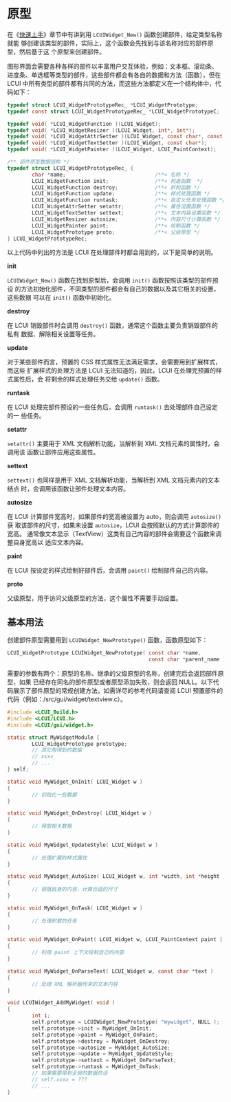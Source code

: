 # 原型

在《[快速上手](https://github.com/lc-ui/lcui-guide/tree/ee3696d3ef53c0761c2fac4155b137e7ed4d00e1/zh-cn/gui_widgets/getting_started/README.md)》章节中有讲到用 `LCUIWidget_New()` 函数创建部件，给定类型名称就能 够创建该类型的部件，实际上，这个函数会先找到与该名称对应的部件原型，然后基于这 个原型来创建部件。

图形界面会需要各种各样的部件以丰富用户交互体验，例如：文本框、滚动条、 进度条、单选框等类型的部件，这些部件都会有各自的数据和方法（函数），但在 LCUI 中所有类型的部件都有共同的方法，而这些方法都定义在一个结构体中，代码如下：

```c
typedef struct LCUI_WidgetPrototypeRec_ *LCUI_WidgetPrototype;
typedef const struct LCUI_WidgetPrototypeRec_ *LCUI_WidgetPrototypeC;

typedef void( *LCUI_WidgetFunction )(LCUI_Widget);
typedef void( *LCUI_WidgetResizer )(LCUI_Widget, int*, int*);
typedef void( *LCUI_WidgetAttrSetter )(LCUI_Widget, const char*, const char*);
typedef void( *LCUI_WidgetTextSetter )(LCUI_Widget, const char*);
typedef void( *LCUI_WidgetPainter )(LCUI_Widget, LCUI_PaintContext);

/** 部件原型数据结构 */
typedef struct LCUI_WidgetPrototypeRec_ {
        char *name;                             /**< 名称 */
        LCUI_WidgetFunction init;               /**< 构造函数  */
        LCUI_WidgetFunction destroy;            /**< 析构函数 */
        LCUI_WidgetFunction update;             /**< 样式处理函数 */
        LCUI_WidgetFunction runtask;            /**< 自定义任务处理函数 */
        LCUI_WidgetAttrSetter setattr;          /**< 属性设置函数 */
        LCUI_WidgetTextSetter settext;          /**< 文本内容设置函数 */
        LCUI_WidgetResizer autosize;            /**< 内容尺寸计算函数 */
        LCUI_WidgetPainter paint;               /**< 绘制函数 */
        LCUI_WidgetPrototype proto;             /**< 父级原型 */
} LCUI_WidgetPrototypeRec;
```

以上代码中列出的方法是 LCUI 在处理部件时都会用到的，以下是简单的说明。

 **init** 

`LCUIWidget_New()` 函数在找到原型后，会调用 `init()` 函数按照该类型的部件预设 的方法初始化部件，不同类型的部件都会有自己的数据以及其它相关的设置，这些数据 可以在 `init()` 函数中初始化。

 **destroy** 

在 LCUI 销毁部件时会调用 `destroy()` 函数，通常这个函数主要负责销毁部件的私有 数据、解除相关设置等任务。

 **update** 

对于某些部件而言，预置的 CSS 样式属性无法满足需求，会需要用到扩展样式，而这些 扩展样式的处理方法是 LCUI 无法知道的，因此，LCUI 在处理完预置的样式属性后，会 将剩余的样式处理任务交给 `update()` 函数。

 **runtask** 

在 LCUI 处理完部件预设的一些任务后，会调用 `runtask()` 去处理部件自己设定的一 些任务。

 **setattr** 

`setattr()` 主要用于 XML 文档解析功能，当解析到 XML 文档元素的属性时，会调用该 函数让部件应用这些属性。

 **settext** 

`settext()` 也同样是用于 XML 文档解析功能，当解析到 XML 文档元素内的文本结点 时，会调用该函数让部件处理文本内容。

 **autosize** 

在 LCUI 计算部件宽高时，如果部件的宽高被设置为 auto，则会调用 `autosize()` 获 取该部件的尺寸，如果未设置 `autosize`，LCUI 会按照默认的方式计算部件的宽高。 通常像文本显示（TextView）这类有自己内容的部件会需要这个函数来调整自身宽高以 适应文本内容。

 **paint** 

在 LCUI 按设定的样式绘制好部件后，会调用 `paint()` 绘制部件自己的内容。

 **proto** 

父级原型，用于访问父级原型的方法，这个属性不需要手动设置。

## 基本用法

创建部件原型需要用到 `LCUIWidget_NewPrototype()` 函数，函数原型如下：

```c
LCUI_WidgetPrototype LCUIWidget_NewPrototype( const char *name,
                                              const char *parent_name );
```

需要的参数有两个：原型的名称、继承的父级原型的名称，创建完后会返回部件原型，如果 已经存在同名的部件原型或者原型添加失败，则会返回 NULL。以下代码展示了部件原型的常规创建方法，如需详尽的参考代码请查阅 LCUI 预置部件的代码（例如：/src/gui/widget/textview.c）。

```c
#include <LCUI_Build.h>
#include <LCUI/LCUI.h>
#include <LCUI/gui/widget.h>

static struct MyWidgetModule {
        LCUI_WidgetPrototype prototype;
        // 其它用得到的数据
        // xxxx
        // ...
} self;

static void MyWidget_OnInit( LCUI_Widget w )
{
        // 初始化一些数据
}

static void MyWidget_OnDestroy( LCUI_Widget w )
{
        // 释放相关数据
}

static void MyWidget_UpdateStyle( LCUI_Widget w )
{
        // 处理扩展的样式属性
}

static void MyWidget_AutoSize( LCUI_Widget w, int *width, int *height )
{
        // 根据自身的内容，计算合适的尺寸
}

static void MyWidget_OnTask( LCUI_Widget w )
{
        // 处理积累的任务
}

static void MyWidget_OnPaint( LCUI_Widget w, LCUI_PaintContext paint )
{
        // 利用 paint 上下文绘制自己的内容
}

static void MyWidget_OnParseText( LCUI_Widget w, const char *text )
{
        // 处理 XML 解析器传来的文本内容
}

void LCUIWidget_AddMyWidget( void )
{
        int i;
        self.prototype = LCUIWidget_NewPrototype( "mywidget", NULL );
        self.prototype->init = MyWidget_OnInit;
        self.prototype->paint = MyWidget_OnPaint;
        self.prototype->destroy = MyWidget_OnDestroy;
        self.prototype->autosize = MyWidget_AutoSize;
        self.prototype->update = MyWidget_UpdateStyle;
        self.prototype->settext = MyWidget_OnParseText;
        self.prototype->runtask = MyWidget_OnTask;
        // 如果需要用到全局的数据的话
        // self.xxxx = ???
        // ...
}
```

